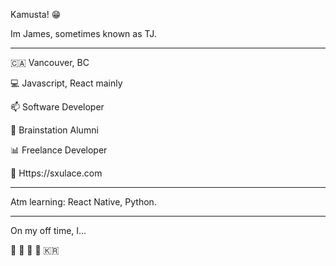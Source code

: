 Kamusta! 😁

Im James, sometimes known as TJ.

____________________

🇨🇦 Vancouver, BC

💻 Javascript, React mainly

📫 Software Developer

🧠 Brainstation Alumni

📊 Freelance Developer

📄 Https://sxulace.com

____________________

Atm learning: React Native, Python.
____________________

On my off time, I...

🎤 🎹 🎸 🕺 🇰🇷




<!--
**TjArevalo/TjArevalo** is a ✨ _special_ ✨ repository because its `README.md` (this file) appears on your GitHub profile.

Here are some ideas to get you started:

- 🔭 I’m currently working on ...
- 🌱 I’m currently learning ...
- 👯 I’m looking to collaborate on ...
- 🤔 I’m looking for help with ...
- 💬 Ask me about ...
- 📫 How to reach me: ...
- 😄 Pronouns: ...
- ⚡ Fun fact: ...
-->
